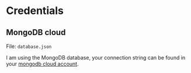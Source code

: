 # Credentials

## MongoDB cloud

File: `database.json`

I am using the MongoDB database, your connection string can be found in your [mongodb cloud account](https://cloud.mongodb.com/).
